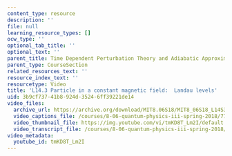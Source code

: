 ```yaml
---
content_type: resource
description: ''
file: null
learning_resource_types: []
ocw_type: ''
optional_tab_title: ''
optional_text: ''
parent_title: Time Dependent Perturbation Theory and Adiabatic Approximation
parent_type: CourseSection
related_resources_text: ''
resource_index_text: ''
resourcetype: Video
title: 'L14.3 Particle in a constant magnetic field:  Landau levels'
uid: 3b9cf737-41b8-924d-3524-6ff39221de14
video_files:
  archive_url: https://archive.org/download/MIT8.06S18/MIT8_06S18_L14S3_300k.mp4
  video_captions_file: /courses/8-06-quantum-physics-iii-spring-2018/77b56c7256445301932657c88e5d9aad_tmKD8T_Lm2I.vtt
  video_thumbnail_file: https://img.youtube.com/vi/tmKD8T_Lm2I/default.jpg
  video_transcript_file: /courses/8-06-quantum-physics-iii-spring-2018/203b9a82165a35d385b5ce9742111af7_tmKD8T_Lm2I.pdf
video_metadata:
  youtube_id: tmKD8T_Lm2I
---
```

